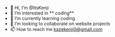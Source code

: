 - 👋 Hi, I’m @ItsKenji
- 👀 I’m interested in ** _coding_**
- 🌱 I’m currently learning coding
- 💞️ I’m looking to collaborate on website projects 
- 📫 How to reach me kazekenji0@gmail.com

<!---
ItsKenji/ItsKenji is a ✨ special ✨ repository because its `README.md` (this file) appears on your GitHub profile.
You can click the Preview link to take a look at your changes.
--->
